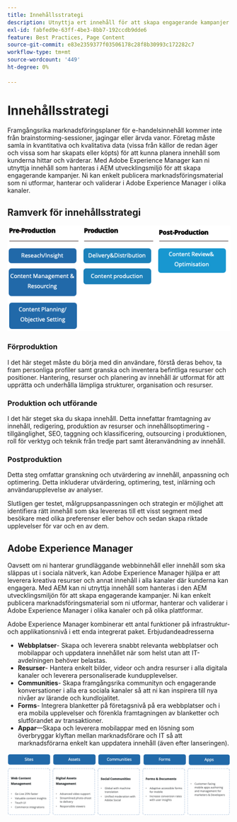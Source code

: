 ```yaml
---
title: Innehållsstrategi
description: Utnyttja ert innehåll för att skapa engagerande kampanjer som engagerar era kunder.
exl-id: fabfed9e-63ff-4be3-8bb7-192ccdb9dde6
feature: Best Practices, Page Content
source-git-commit: e83e2359377f03506178c28f8b30993c172282c7
workflow-type: tm+mt
source-wordcount: '449'
ht-degree: 0%

---
```


# Innehållsstrategi

Framgångsrika marknadsföringsplaner för e-handelsinnehåll kommer inte från brainstorming-sessioner, jagingar eller ärvda vanor. Företag måste samla in kvantitativa och kvalitativa data (vissa från källor de redan äger och vissa som har skapats eller köpts) för att kunna planera innehåll som kunderna hittar och värderar. Med Adobe Experience Manager kan ni utnyttja innehåll som hanteras i AEM utvecklingsmiljö för att skapa engagerande kampanjer. Ni kan enkelt publicera marknadsföringsmaterial som ni utformar, hanterar och validerar i Adobe Experience Manager i olika kanaler.

## Ramverk för innehållsstrategi

![Ramverksdiagram för innehållsstrategi](../../assets/playbooks/content-strategy-framework.png)

### Förproduktion

I det här steget måste du börja med din användare, förstå deras behov, ta fram personliga profiler samt granska och inventera befintliga resurser och positioner. Hantering, resurser och planering av innehåll är utformat för att upprätta och underhålla lämpliga strukturer, organisation och resurser.

### Produktion och utförande

I det här steget ska du skapa innehåll. Detta innefattar framtagning av innehåll, redigering, produktion av resurser och innehållsoptimering - tillgänglighet, SEO, taggning och klassificering, outsourcing i produktionen, roll för verktyg och teknik från tredje part samt återanvändning av innehåll.

### Postproduktion

Detta steg omfattar granskning och utvärdering av innehåll, anpassning och optimering. Detta inkluderar utvärdering, optimering, test, inlärning och användarupplevelse av analyser.

Slutligen ger testet, målgruppsanpassningen och strategin er möjlighet att identifiera rätt innehåll som ska levereras till ett visst segment med besökare med olika preferenser eller behov och sedan skapa riktade upplevelser för var och en av dem.

## Adobe Experience Manager

Oavsett om ni hanterar grundläggande webbinnehåll eller innehåll som ska släppas ut i sociala nätverk, kan Adobe Experience Manager hjälpa er att leverera kreativa resurser och annat innehåll i alla kanaler där kunderna kan engagera. Med AEM kan ni utnyttja innehåll som hanteras i den AEM utvecklingsmiljön för att skapa engagerande kampanjer. Ni kan enkelt publicera marknadsföringsmaterial som ni utformar, hanterar och validerar i Adobe Experience Manager i olika kanaler och på olika plattformar.

Adobe Experience Manager kombinerar ett antal funktioner på infrastruktur- och applikationsnivå i ett enda integrerat paket. Erbjudandeadresserna

- **Webbplatser**- Skapa och leverera snabbt relevanta webbplatser och mobilappar och uppdatera innehållet när som helst utan att IT-avdelningen behöver belastas.
- **Resurser**- Hantera enkelt bilder, videor och andra resurser i alla digitala kanaler och leverera personaliserade kundupplevelser.
- **Communities**- Skapa framgångsrika communityn och engagerande konversationer i alla era sociala kanaler så att ni kan inspirera till nya nivåer av lärande och kundlojalitet.
- **Forms**- Integrera blanketter på företagsnivå på era webbplatser och i era mobila upplevelser och förenkla framtagningen av blanketter och slutförandet av transaktioner.
- **Appar**—Skapa och leverera mobilappar med en lösning som överbryggar klyftan mellan marknadsförare och IT så att marknadsförarna enkelt kan uppdatera innehåll (även efter lanseringen).

![Ramverksdiagram för innehållsstrategi](../../assets/playbooks/content-strategy-framework2.png)
